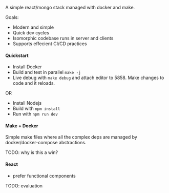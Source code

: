 
A simple react/mongo stack managed with docker and make.

Goals:
* Modern and simple
* Quick dev cycles
* Isomorphic codebase runs in server and clients
* Supports effecient CI/CD practices

#### Quickstart

* Install Docker
* Build and test in parallel `make -j`
* Live debug with `make debug` and attach editor to 5858. Make changes to code and it reloads.

OR 

* Install Nodejs
* Build with `npm install`
* Run with `npm run dev`

#### Make + Docker 

Simple make files where all the complex deps are managed by docker/docker-compose abstractions.
 
TODO: why is this a win?


#### React

* prefer functional components

TODO: evaluation
